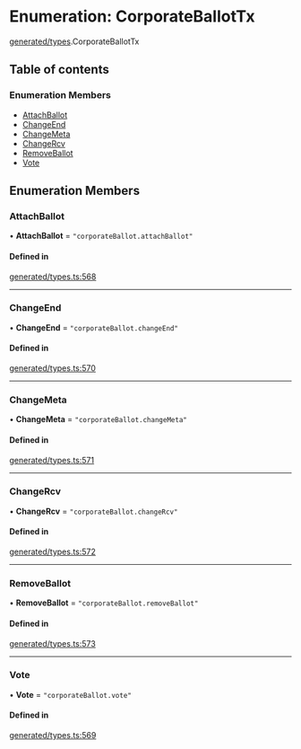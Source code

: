# Enumeration: CorporateBallotTx

[generated/types](../wiki/generated.types).CorporateBallotTx

## Table of contents

### Enumeration Members

- [AttachBallot](../wiki/generated.types.CorporateBallotTx#attachballot)
- [ChangeEnd](../wiki/generated.types.CorporateBallotTx#changeend)
- [ChangeMeta](../wiki/generated.types.CorporateBallotTx#changemeta)
- [ChangeRcv](../wiki/generated.types.CorporateBallotTx#changercv)
- [RemoveBallot](../wiki/generated.types.CorporateBallotTx#removeballot)
- [Vote](../wiki/generated.types.CorporateBallotTx#vote)

## Enumeration Members

### AttachBallot

• **AttachBallot** = ``"corporateBallot.attachBallot"``

#### Defined in

[generated/types.ts:568](https://github.com/PolymeshAssociation/polymesh-sdk/blob/07a4c5b0/src/generated/types.ts#L568)

___

### ChangeEnd

• **ChangeEnd** = ``"corporateBallot.changeEnd"``

#### Defined in

[generated/types.ts:570](https://github.com/PolymeshAssociation/polymesh-sdk/blob/07a4c5b0/src/generated/types.ts#L570)

___

### ChangeMeta

• **ChangeMeta** = ``"corporateBallot.changeMeta"``

#### Defined in

[generated/types.ts:571](https://github.com/PolymeshAssociation/polymesh-sdk/blob/07a4c5b0/src/generated/types.ts#L571)

___

### ChangeRcv

• **ChangeRcv** = ``"corporateBallot.changeRcv"``

#### Defined in

[generated/types.ts:572](https://github.com/PolymeshAssociation/polymesh-sdk/blob/07a4c5b0/src/generated/types.ts#L572)

___

### RemoveBallot

• **RemoveBallot** = ``"corporateBallot.removeBallot"``

#### Defined in

[generated/types.ts:573](https://github.com/PolymeshAssociation/polymesh-sdk/blob/07a4c5b0/src/generated/types.ts#L573)

___

### Vote

• **Vote** = ``"corporateBallot.vote"``

#### Defined in

[generated/types.ts:569](https://github.com/PolymeshAssociation/polymesh-sdk/blob/07a4c5b0/src/generated/types.ts#L569)
